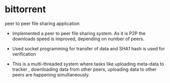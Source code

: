 # bittorrent
peer to peer file sharing application

 - Implemented a peer to peer file sharing system. As it is P2P the downloads speed is improved, depending on number of
 peers. 
 
 - Used socket programming for transfer of data and SHA1 hash is used for verification

- This is a multi-threaded system where tasks like uploading meta-data to tracker , downloading data from other peers, uploading data to other peers are happening simultaneously.
